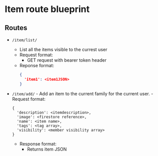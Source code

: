 # Item route blueprint

## Routes
  - `/item/list/`
    - List all the items visible to the currest user
    - Request format:
      - GET request with bearer token header
    - Reponse format:
        ```json
        {
          'item1': <item1JSON>
        }
        ```
        
   - `/item/add/`
    - Add an item to the current family for the current user. 
    - Request format:
      ```
      {
        'description': <itemdescription>,
        'image': <firestore reference>,
        'name': <item name>,
        'tags': <tag array>,
        'visibility': <member visibility array>
      }
      ```
      - Response format:
        - Returns item JSON
